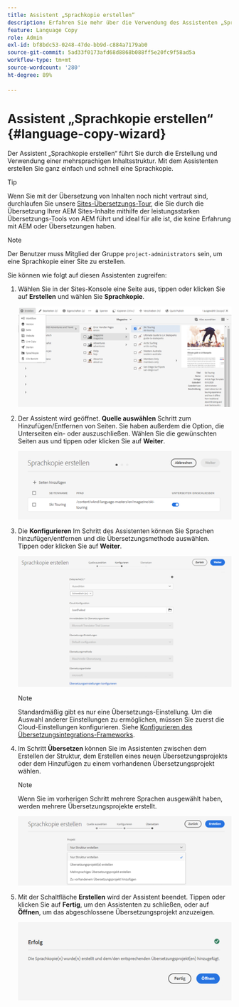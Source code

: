 ```yaml
---
title: Assistent „Sprachkopie erstellen“
description: Erfahren Sie mehr über die Verwendung des Assistenten „Sprachkopie erstellen“ in AEM.
feature: Language Copy
role: Admin
exl-id: bf8bdc53-0248-47de-bb9d-c884a7179ab0
source-git-commit: 5ad33f0173afd68d8868b088ff5e20fc9f58ad5a
workflow-type: tm+mt
source-wordcount: '280'
ht-degree: 89%

---
```


# Assistent „Sprachkopie erstellen“ {#language-copy-wizard}

Der Assistent „Sprachkopie erstellen“ führt Sie durch die Erstellung und Verwendung einer mehrsprachigen Inhaltsstruktur. Mit dem Assistenten erstellen Sie ganz einfach und schnell eine Sprachkopie.

>[!TIP]
>
>Wenn Sie mit der Übersetzung von Inhalten noch nicht vertraut sind, durchlaufen Sie unsere [Sites-Übersetzungs-Tour](/help/journey-sites/translation/overview.md), die Sie durch die Übersetzung Ihrer AEM Sites-Inhalte mithilfe der leistungsstarken Übersetzungs-Tools von AEM führt und ideal für alle ist, die keine Erfahrung mit AEM oder Übersetzungen haben.

>[!NOTE]
>
>Der Benutzer muss Mitglied der Gruppe `project-administrators` sein, um eine Sprachkopie einer Site zu erstellen.

Sie können wie folgt auf diesen Assistenten zugreifen:

1. Wählen Sie in der Sites-Konsole eine Seite aus, tippen oder klicken Sie auf **Erstellen** und wählen Sie **Sprachkopie**.

   ![Sprachkopie im Assistenten erstellen](../assets/language-copy-wizard.png)

1. Der Assistent wird geöffnet. **Quelle auswählen** Schritt zum Hinzufügen/Entfernen von Seiten. Sie haben außerdem die Option, die Unterseiten ein- oder auszuschließen. Wählen Sie die gewünschten Seiten aus und tippen oder klicken Sie auf **Weiter**.

   ![Hinzufügen von Seiten mit dem Assistenten](../assets/language-copy-wizard-add-pages.png)

1. Die **Konfigurieren** Im Schritt des Assistenten können Sie Sprachen hinzufügen/entfernen und die Übersetzungsmethode auswählen. Tippen oder klicken Sie auf **Weiter**.

   ![Konfigurationsschritt des Assistenten](../assets/language-copy-wizard-configure.png)

   >[!NOTE]
   >
   >Standardmäßig gibt es nur eine Übersetzungs-Einstellung. Um die Auswahl anderer Einstellungen zu ermöglichen, müssen Sie zuerst die Cloud-Einstellungen konfigurieren. Siehe [Konfigurieren des Übersetzungsintegrations-Frameworks](integration-framework.md).

1. Im Schritt **Übersetzen** können Sie im Assistenten zwischen dem Erstellen der Struktur, dem Erstellen eines neuen Übersetzungsprojekts oder dem Hinzufügen zu einem vorhandenen Übersetzungsprojekt wählen.

   >[!NOTE]
   >
   >Wenn Sie im vorherigen Schritt mehrere Sprachen ausgewählt haben, werden mehrere Übersetzungsprojekte erstellt.

   ![Übersetzungsschritt des Assistenten](../assets/language-copy-wizard-translate.png)

1. Mit der Schaltfläche **Erstellen** wird der Assistent beendet. Tippen oder klicken Sie auf **Fertig**, um den Assistenten zu schließen, oder auf **Öffnen**, um das abgeschlossene Übersetzungsprojekt anzuzeigen.

   ![Assistenten beenden](../assets/language-copy-wizard-done.png)
